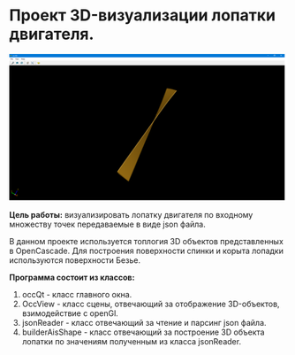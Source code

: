 # Проект 3D-визуализации лопатки двигателя.

<img src = "image/image1.png">


**Цель работы:** визуализировать лопатку двигателя по входному множеству точек передаваемые в виде json файла.

В данном проекте используется топлогия 3D объектов представленных в OpenCascade. Для построения поверхности спинки и корыта лопадки используются поверхности Безье.

**Программа состоит из классов:**

1. occQt - класс главного окна.
2. OccView - класс сцены, отвечающий за отображение 3D-объектов, взимодействие с openGl.
3. jsonReader - класс отвечающий за чтение и парсинг json файла.
4. builderAisShape - класс отвечающий за построение 3D объекта лопатки по значениям полученным из класса jsonReader.
